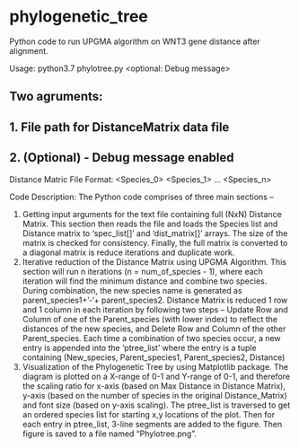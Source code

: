 # phylogenetic_tree
Python code to run UPGMA algorithm on WNT3 gene distance after alignment.

Usage: python3.7 phylotree.py <Distance Matrix file path> <optional: Debug message>
## Two agruments:
## 1. File path for DistanceMatrix data file
## 2. (Optional) - Debug message enabled
  
Distance Matric File Format:
<Species_0> <space separated distance matrix row values>
<Species_1> <space separated distance matrix row values>
...
<Species_n> <space separated distance matrix row values>

Code Description:
The Python code comprises of three main sections –
1.	Getting input arguments for the text file containing full (NxN) Distance Matrix. This section then reads the file and loads the Species list and Distance matrix to ‘spec_list[]’ and ‘dist_matrix[]’ arrays. The size of the matrix is checked for consistency. Finally, the full matrix is converted to a diagonal matrix is reduce iterations and duplicate work.
2.	Iterative reduction of the Distance Matrix using UPGMA Algorithm. This section will run n iterations (n = num_of_species - 1), where each iteration will find the minimum distance and combine two species. During combination, the new species name is generated as parent_species1+’-‘+ parent_species2. Distance Matrix is reduced 1 row and 1 column in each iteration by following two steps – Update Row and Column of one of the Parent_species (with lower index) to reflect the distances of the new species, and Delete Row and Column of the other Parent_species. Each time a combination of two species occur, a new entry is appended into the ‘ptree_list’ where the entry is a tuple containing (New_species, Parent_species1, Parent_species2, Distance)
3.	Visualization of the Phylogenetic Tree by using Matplotlib package. The diagram is plotted on a X-range of 0-1 and Y-range of 0-1, and therefore the scaling ratio for x-axis (based on Max Distance in Distance Matrix), y-axis (based on the number of species in the original Distance_Matrix) and font size (based on y-axis scaling). The ptree_list is traversed to get an ordered species list for starting x,y locations of the plot. Then for each entry in ptree_list, 3-line segments are added to the figure. Then figure is saved to a file named “Phylotree.png”.

